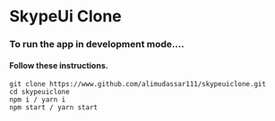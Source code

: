 # SkypeUi Clone


### To run the app in development mode....
#### Follow these instructions.
```
git clone https://www.github.com/alimudassar111/skypeuiclone.git
cd skypeuiclone
npm i / yarn i
npm start / yarn start
```